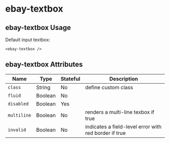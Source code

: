 # ebay-textbox

## ebay-textbox Usage

Default input textbox:

```marko
<ebay-textbox />
```

## ebay-textbox Attributes

Name | Type | Stateful | Description
--- | --- | --- | ---
`class` | String | No | define custom class
`fluid` | Boolean | No |
`disabled` | Boolean | Yes |
`multiline` | Boolean | No | renders a multi-line texbox if true
`invalid` | Boolean | No | indicates a field-level error with red border if true
